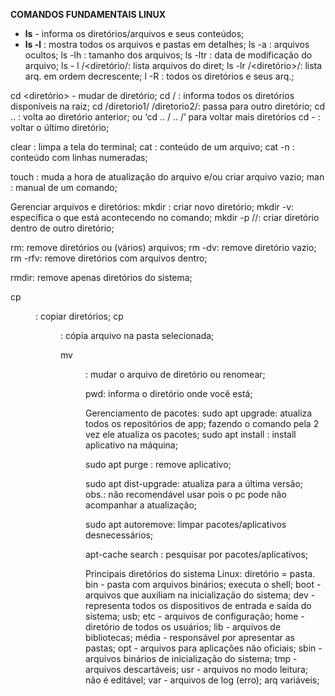 **COMANDOS FUNDAMENTAIS LINUX**

- __ls__ - informa os diretórios/arquivos e seus conteúdos;
- __ls -l__ : mostra todos os arquivos e pastas em detalhes;
ls -a : arquivos ocultos;
ls -lh : tamanho dos arquivos;
ls -ltr : data de modificação do arquivo;
ls - l /<diretório/: lista arquivos do diret;
ls -lr /<diretório>/: lista arq. em ordem decrescente;
l -R : todos os diretórios e seus arq.;

cd <diretório> - mudar de diretório;
cd / : informa todos os diretórios disponíveis na raiz;
cd /diretorio1/ /diretorio2/: passa para outro diretório;
cd .. : volta ao diretório anterior; ou ‘cd .. / .. /’ para voltar mais diretórios
cd - : voltar o último diretório;

clear : limpa a tela do terminal;
cat  : conteúdo de um arquivo;
cat -n  : conteúdo com linhas numeradas;

touch : muda a hora de atualização do arquivo e/ou criar arquivo vazio; 
man : manual de um comando;


Gerenciar arquivos e diretórios:
mkdir <nome do diret.>: criar novo diretório; 
mkdir -v: específica o que está acontecendo no comando;
mkdir -p <dir1>/<dir2>/<dir3>: criar diretório dentro de outro diretório;

rm: remove diretórios ou (vários) arquivos;
rm -dv: remove diretório vazio;
rm -rfv: remove diretórios com arquivos dentro;

rmdir: remove apenas diretórios do sistema;

cp <dir>: copiar diretórios;
cp <arq> <dir>: cópia arquivo na pasta selecionada;

mv <arq> <dir>: mudar o arquivo de diretório ou renomear;

pwd: informa o diretório onde você está;


Gerenciamento de pacotes: 
sudo apt upgrade:  atualiza todos os repositórios de app; fazendo o comando pela 2 vez ele atualiza os pacotes;
sudo apt install <nome app>: install aplicativo na máquina;

sudo apt purge <nome app>: remove aplicativo;

sudo apt dist-upgrade: atualiza para a última versão;
obs.: não recomendável usar pois o pc pode não acompanhar a atualização;

sudo apt autoremove: limpar pacotes/aplicativos desnecessários;

apt-cache search <nome do pacote>: pesquisar por pacotes/aplicativos;





Principais diretórios do sistema Linux: diretório = pasta.
bin - pasta com arquivos binários; executa o shell;
boot - arquivos que auxiliam na inicialização do sistema;
dev - representa todos os dispositivos de entrada e saída do sistema; usb;
etc - arquivos de configuração;
home - diretório de todos os usuários;
lib - arquivos de bibliotecas;
média - responsável por apresentar as pastas;
opt -  arquivos para aplicações não oficiais;
sbin - arquivos binários de inicialização do sistema;
tmp - arquivos descartáveis;
usr - arquivos no modo leitura; não é editável;
var - arquivos de log (erro); arq variáveis;


